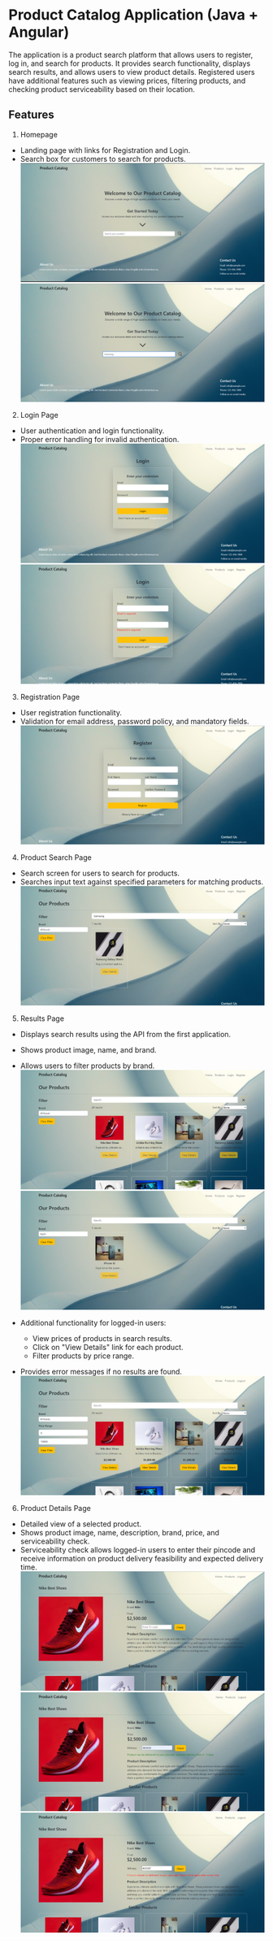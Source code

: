 # Product Catalog Application (Java + Angular)

The application is a product search platform that allows users to register, log in, and search for products. It provides search functionality, displays search results, and allows users to view product details. Registered users have additional features such as viewing prices, filtering products, and checking product serviceability based on their location.

## Features
1. Homepage
- Landing page with links for Registration and Login.
- Search box for customers to search for products.
![Home Page](./screenshots/Screenshot%202023-06-13%20100704.png)
![Search Box Page](./screenshots/Screenshot%202023-06-13%20101308.png)

2. Login Page
- User authentication and login functionality.
- Proper error handling for invalid authentication.
![Login Page](./screenshots/Screenshot%202023-06-13%20101511.png)
![Login Page](./screenshots/Screenshot%202023-06-13%20104856.png)

3. Registration Page
- User registration functionality.
- Validation for email address, password policy, and mandatory fields.
![Register Page](./screenshots/Screenshot%202023-06-13%20101533.png)

4. Product Search Page
- Search screen for users to search for products.
- Searches input text against specified parameters for matching products.
![Product Search Page](./screenshots/Screenshot%202023-06-13%20101426.png)

5. Results Page
- Displays search results using the API from the first application.
- Shows product image, name, and brand.
- Allows users to filter products by brand.
![Result Page](./screenshots/Screenshot%202023-06-13%20101135.png)
![Result Page](./screenshots/Screenshot%202023-06-13%20101232.png)

- Additional functionality for logged-in users:
    - View prices of products in search results.
    - Click on "View Details" link for each product.
    - Filter products by price range.
- Provides error messages if no results are found.
![Result Page](./screenshots/Screenshot%202023-06-13%20101557.png)

6. Product Details Page
- Detailed view of a selected product.
- Shows product image, name, description, brand, price, and serviceability check.
- Serviceability check allows logged-in users to enter their pincode and receive information on product delivery feasibility and expected delivery time.
![Product Details Page](./screenshots/Screenshot%202023-06-13%20101619.png)
![Product Details Page](./screenshots/Screenshot%202023-06-13%20101640.png)
![Product Details Page](./screenshots/Screenshot%202023-06-13%20101701.png)